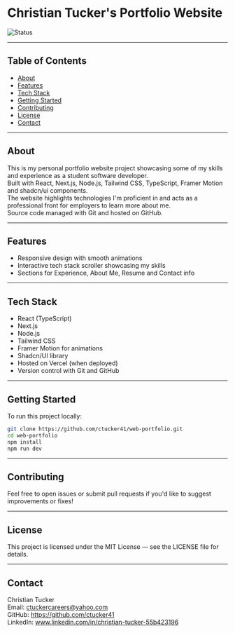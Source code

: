 # Christian Tucker's Portfolio Website

![Status](https://img.shields.io/badge/status-Active-brightgreen)

---

## Table of Contents
- [About](#about)
- [Features](#features)
- [Tech Stack](#tech-stack)
- [Getting Started](#getting-started)
- [Contributing](#contributing)
- [License](#license)
- [Contact](#contact)

---

## About
This is my personal portfolio website project showcasing some of my skills and experience as a student software developer.  
Built with React, Next.js, Node.js, Tailwind CSS, TypeScript, Framer Motion and shadcn/ui components.  
The website highlights technologies I'm proficient in and acts as a professional front for employers to learn more about me.  
Source code managed with Git and hosted on GitHub.  

---

## Features
- Responsive design with smooth animations
- Interactive tech stack scroller showcasing my skills
- Sections for Experience, About Me, Resume and Contact info

---

## Tech Stack
- React (TypeScript)
- Next.js
- Node.js
- Tailwind CSS
- Framer Motion for animations
- Shadcn/UI library
- Hosted on Vercel (when deployed)
- Version control with Git and GitHub

---

## Getting Started
To run this project locally:

```bash
git clone https://github.com/ctucker41/web-portfolio.git
cd web-portfolio
npm install
npm run dev
```

---

## Contributing
Feel free to open issues or submit pull requests if you'd like to suggest improvements or fixes!

---

## License
This project is licensed under the MIT License — see the LICENSE file for details.

---

## Contact
Christian Tucker  
Email: ctuckercareers@yahoo.com  
GitHub: https://github.com/ctucker41  
LinkedIn: www.linkedin.com/in/christian-tucker-55b423196  

